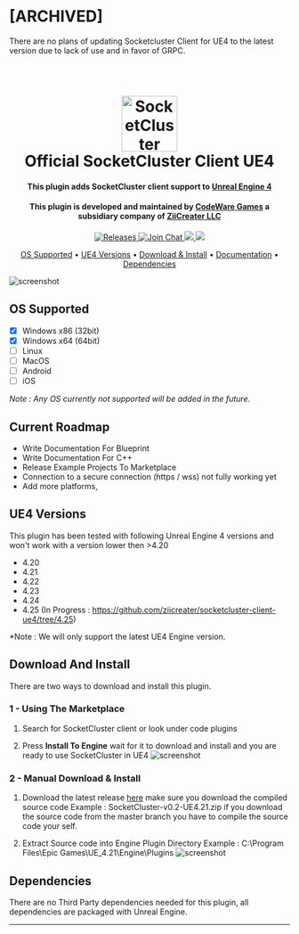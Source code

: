 # [ARCHIVED] 
There are no plans of updating Socketcluster Client for UE4 to the latest version due to lack of use and in favor of GRPC.

<h1 align="center">
  <br>
  <a href="http://socketcluster.io/"><img src="https://socketcluster.io/img/socketcluster-logo-blue.png" alt="SocketCluster" width="100"></a>
  <br>
  Official SocketCluster Client UE4
  <br>
</h1>

<h4 align="center">This plugin adds SocketCluster client support to <a href="https://www.unrealengine.com/" target="_blank">Unreal Engine 4</a></h4>

<h4 align="center">This plugin is developed and maintained by <a href="https://www.codewaregames.com/" target="_blank">CodeWare Games</a> a subsidiary company of <a href="https://www.ziicreater.com/" target="_blank">ZiiCreater LLC</a></h4>

<p align="center">
  <a href="https://github.com/ziicreater/socketcluster-client-ue4/releases">
    <img src="https://img.shields.io/github/release/ziicreater/socketcluster-client-ue4.svg" alt="Releases">
  </a>
  <a href="https://gitter.im/SocketCluster/socketcluster" target="_blank">
    <img src="https://badges.gitter.im/Join%20Chat.svg" alt="Join Chat">
  </a>
  <a href="https://github.com/ziicreater/socketcluster-client-ue4/blob/master/LICENSE">
    <img src="https://img.shields.io/github/license/ziicreater/socketcluster-client-ue4.svg">
  </a>
  <img src="https://img.shields.io/github/downloads/ziicreater/socketcluster-client-ue4/total.svg">
</p>

<p align="center">
  <a href="#os-supported">OS Supported</a> •
  <a href="#version-supported">UE4 Versions</a> •
  <a href="#download-and-install">Download & Install</a> •
  <a href="https://github.com/ziicreater/socketcluster-client-ue4/wiki">Documentation</a> •
  <a href="#dependencies">Dependencies</a>
</p>

![screenshot](https://i.ibb.co/dWH8Y5Q/socketcluster-ue4.gif)

## OS Supported

- [x] Windows x86 (32bit)
- [x] Windows x64 (64bit)
- [ ] Linux
- [ ] MacOS
- [ ] Android 
- [ ] iOS 

*Note : Any OS currently not supported will be added in the future.*

## Current Roadmap
- Write Documentation For Blueprint
- Write Documentation For C++
- Release Example Projects To Marketplace
- Connection to a secure connection (https / wss) not fully working yet
- Add more platforms,

## UE4 Versions

This plugin has been tested with following Unreal Engine 4 versions and won't work with a version lower then >4.20

- 4.20
- 4.21
- 4.22
- 4.23
- 4.24
- 4.25 (In Progress : https://github.com/ziicreater/socketcluster-client-ue4/tree/4.25)

*Note : We will only support the latest UE4 Engine version.

## Download And Install

There are two ways to download and install this plugin.

### 1 - Using The Marketplace

1. Search for SocketCluster client or look under code plugins

2. Press **Install To Engine** wait for it to download and install and you are ready to use SocketCluster in UE4
![screenshot](https://i.ibb.co/1Twb7pt/socketcluster-marketplace-install.png)

### 2 - Manual Download & Install

1. Download the latest release [here](https://github.com/ziicreater/socketcluster-client-ue4/releases) make sure you download the compiled source code Example : SocketCluster-v0.2-UE4.21.zip if you download the source code from the master branch you have to compile the source code your self.

2. Extract Source code into Engine Plugin Directory Example : C:\Program Files\Epic Games\UE_4.21\Engine\Plugins
![screenshot](https://i.ibb.co/F4B4m92/socketcluster-extract.gif)

## Dependencies

There are no Third Party dependencies needed for this plugin, all dependencies are packaged with Unreal Engine.


---
